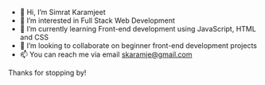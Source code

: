 - 👋 Hi, I’m Simrat Karamjeet
- 👀 I’m interested in Full Stack Web Development
- 🌱 I’m currently learning Front-end development using JavaScript, HTML and CSS
- 💞️ I’m looking to collaborate on beginner front-end development projects
- 📫 You can reach me via email skaramje@gmail.com

Thanks for stopping by!

<!---
skaramje/skaramje is a ✨ special ✨ repository because its `README.md` (this file) appears on your GitHub profile.
You can click the Preview link to take a look at your changes.
--->
